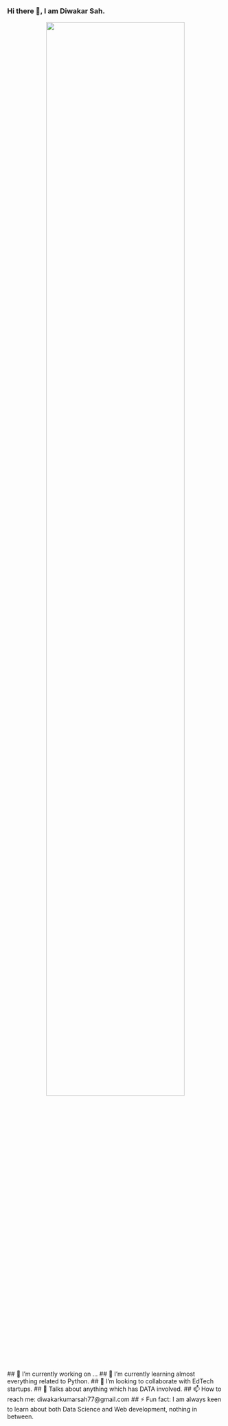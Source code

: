 ### Hi there 👋, I am Diwakar Sah.
<p align = "center" > <a href = "https://github.com/Diwakar03-59"><img width="80%" src = "./portfolio.github.io/pictures/header6.gif" /></a></p>
## 🔭 I’m currently working on ...
## 🌱 I’m currently learning almost everything related to Python.
## 👯 I’m looking to collaborate with EdTech startups.
## 💬 Talks about anything which has DATA involved.
## 📫 How to reach me: diwakarkumarsah77@gmail.com
## ⚡ Fun fact: I am always keen to learn about both Data Science and Web development, nothing in between.
